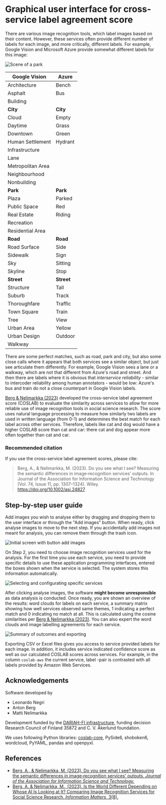 # Graphical user interface for cross-service label agreement score

There are various image recognition tools, which label images based on their content.
However, these services often provide different number of labels for each image, and more critically, different labels.
For example, Google Vision and Microsoft Azure provide somewhat different labels for this image:

![Scene of a park](./docs/example_image.png)

| Google Vision      | Azure    |
|--------------------|----------|
|  Architecture      |  Bench   |
|  Asphalt           |  Bus     |
|  Building          |          |
|  **City**          | **City** |
|  Cloud             |  Empty   |
|  Daytime           |  Grass   |
|  Downtown          |  Green   |
|  Human Settlement  |  Hydrant |
|  Infrastructure    |          |
|  Lane              |          |
|  Metropolitan Area |          |
|  Neighbourhood     |          |
|  Nonbuilding       |          |
|  **Park**          | **Park** |
|  Plaza             |  Parked  |
|  Public Space      |  Red     |
|  Real Estate       |  Riding  |
|  Recreation        |          |
|  Residential Area  |          |
|  **Road**          | **Road** |
|  Road Surface      |  Side    |
|  Sidewalk          |  Sign    |
|  Sky               |  Sitting |
|  Skyline           |  Stop    |
|  **Street**        |  **Street** |
|  Structure         |  Tall    |
|  Suburb            |  Track   |
|  Thoroughfare      |  Traffic |
|  Town Square       |  Train   |
|  Tree              |  View    |
|  Urban Area        |  Yellow  |
|  Urban Design      | Outdoor  |
|  Walkway           |          |


There are some perfect matches, such as road, park and city,
but also some close calls where it appears that both services see a similar object, but just see articulate them differently.
For example, Google Vision sees a lane or a walkway, which are not that different from Azure's road and street.
And then there are labels where it is obvious that _interservice reliability_ - similar to intercoder reliability among human annotators - would be low:
Azure's bus and train do not a close counterpart in Google Vision labels.

[Berg & Nelimarkka (2023)](https://asistdl.onlinelibrary.wiley.com/doi/full/10.1002/asi.24827) developed the cross-service label agreement score (COSLAB) to evaluate the similarity across services to allow for more reliable use of image recognition tools in social science research.
The score uses natural language processing to measure how similarly two labels are used in written language (from 0-1) and  determines the best match for each label across other services.
Therefore, labels like cat and dog would have a higher COSLAB score than cat and car: there cat and dog appear more often together than cat and car.

### Recommended citation

If you use the cross-service label agreement scores, please cite:

> Berg, A., & Nelimarkka, M. (2023). Do you see what I see? Measuring the semantic differences in image‐recognition services’ outputs. In Journal of the Association for Information Science and Technology (Vol. 74, Issue 11, pp. 1307–1324). Wiley. https://doi.org/10.1002/asi.24827 

## Step-by-step user guide

Add images you wish to analyse either by dragging and dropping them to the user interface or through the "Add images" button.
When ready, click analyse images to move to the next step.
If you accidentally add images not meant for analysis, you can remove them through the trash icon.

![Initial screen with button add images](./docs/step1.png)

On Step 2, you need to choose image recognition services used for the analysis.
For the first time you use each service, you need to provide specific details to use these application programming interfaces, entered the boxes shown when the service is selected.
The system stores this information automatically.

![Selecting and configurating specific services](./docs/step2.png)

After clicking analyse images, the software **might become unresponsible** as data analysis is conducted.
Once ready, you are shown an overview of the results:
word clouds for labels on each service, a summary matrix showing how well services observed same themes, 1 indicating a perfect match and 0 indicating no match at all.
This is calculated using the cosine similarities per [Berg & Nelimarkka (2023)](https://asistdl.onlinelibrary.wiley.com/doi/full/10.1002/asi.24827).
You can also expert the word clouds and image labelling agreements for each service.

![Summary of outcomes and exporting](./docs/step3.png)

Exporting CSV or Excel files gives you access to service provided labels for each image.
In addition, it includes service indicated confidence score as well as our calculated COSLAB scores across services.
For example, in the column `coslab-aws` the current service, label -pair is contrasted with all labels provided by Amazon Web Services.

## Acknowledgements

Software developed by

* Leonardo Negri
* Anton Berg
* Matti Nelimarkka

Development funded by the [DARIAH-FI infrastructure](https://www.dariah.fi/), funding decision Research Council of Finland 35872 and C. V. Åkerlund foundation.

We uses following Python libraries: [coslab-core](https://github.com/uh-soco/coslab-core), PySide6, shoboken6, wordcloud, PyYAML, pandas and openpyxl.

## References

* [Berg, A., & Nelimarkka, M. (2023). Do you see what I see? Measuring the 
semantic differences in image‐recognition services' outputs. _Journal of 
the Association for Information Science and 
Technology._](https://asistdl.onlinelibrary.wiley.com/doi/full/10.1002/asi.24827)
* [Berg, A. & Nelimarkka, M., (2023). Is the World Different Depending on 
Whose AI Is Looking at It? Comparing Image Recognition Services for Social 
Science Research. _Information Matters_, 
3(8).](https://informationmatters.org/2023/08/is-the-world-different-depending-on-whose-ai-is-looking-at-it-comparing-image-recognition-services-for-social-science-research/) 
